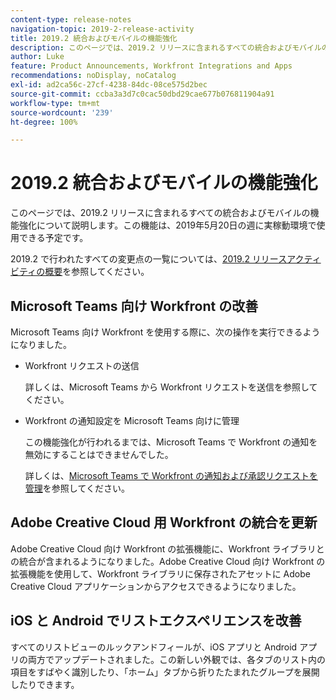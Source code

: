 ```yaml
---
content-type: release-notes
navigation-topic: 2019-2-release-activity
title: 2019.2 統合およびモバイルの機能強化
description: このページでは、2019.2 リリースに含まれるすべての統合およびモバイルの機能強化について説明します。この機能は、2019年5月20日の週に実稼動環境で使用できる予定です。
author: Luke
feature: Product Announcements, Workfront Integrations and Apps
recommendations: noDisplay, noCatalog
exl-id: ad2ca56c-27cf-4238-84dc-08ce575d2bec
source-git-commit: ccba3a3d7c0cac50dbd29cae677b076811904a91
workflow-type: tm+mt
source-wordcount: '239'
ht-degree: 100%

---
```


# 2019.2 統合およびモバイルの機能強化

このページでは、2019.2 リリースに含まれるすべての統合およびモバイルの機能強化について説明します。この機能は、2019年5月20日の週に実稼動環境で使用できる予定です。

2019.2 で行われたすべての変更点の一覧については、[2019.2 リリースアクティビティの概要](../../../../product-announcements/product-releases/quarterly-release-archive/2019.2-release-activity/2019.2-release-activity-overview.md)を参照してください。

## Microsoft Teams 向け Workfront の改善

Microsoft Teams 向け Workfront を使用する際に、次の操作を実行できるようになりました。

* Workfront リクエストの送信

  詳しくは、Microsoft Teams から Workfront リクエストを送信を参照してください。

* Workfront の通知設定を Microsoft Teams 向けに管理

  この機能強化が行われるまでは、Microsoft Teams で Workfront の通知を無効にすることはできませんでした。

  詳しくは、[Microsoft Teams で Workfront の通知および承認リクエストを管理](../../../../workfront-integrations-and-apps/using-workfront-with-microsoft-teams/manage-wf-notifications-approval-requests-ms-teams.md)を参照してください。

## Adobe Creative Cloud 用 Workfront の統合を更新

Adobe Creative Cloud 向け Workfront の拡張機能に、Workfront ライブラリとの統合が含まれるようになりました。Adobe Creative Cloud 向け Workfront の拡張機能を使用して、Workfront ライブラリに保存されたアセットに Adobe Creative Cloud アプリケーションからアクセスできるようになりました。

## iOS と Android でリストエクスペリエンスを改善

すべてのリストビューのルックアンドフィールが、iOS アプリと Android アプリの両方でアップデートされました。この新しい外観では、各タブのリスト内の項目をすばやく識別したり、「ホーム」タブから折りたたまれたグループを展開したりできます。

